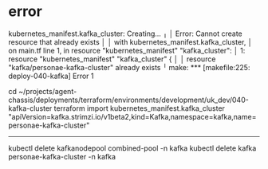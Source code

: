 # error
kubernetes_manifest.kafka_cluster: Creating...
╷
│ Error: Cannot create resource that already exists
│
│   with kubernetes_manifest.kafka_cluster,
│   on main.tf line 1, in resource "kubernetes_manifest" "kafka_cluster":
│    1: resource "kubernetes_manifest" "kafka_cluster" {
│
│ resource "kafka/personae-kafka-cluster" already exists
╵
make: *** [makefile:225: deploy-040-kafka] Error 1


cd ~/projects/agent-chassis/deployments/terraform/environments/development/uk_dev/040-kafka-cluster
terraform import kubernetes_manifest.kafka_cluster "apiVersion=kafka.strimzi.io/v1beta2,kind=Kafka,namespace=kafka,name=personae-kafka-cluster"

---

kubectl delete kafkanodepool combined-pool -n kafka
kubectl delete kafka personae-kafka-cluster -n kafka
